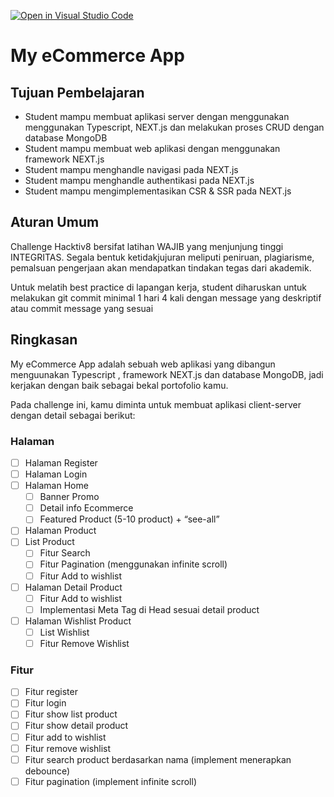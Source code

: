 [![Open in Visual Studio Code](https://classroom.github.com/assets/open-in-vscode-2e0aaae1b6195c2367325f4f02e2d04e9abb55f0b24a779b69b11b9e10269abc.svg)](https://classroom.github.com/online_ide?assignment_repo_id=15626836&assignment_repo_type=AssignmentRepo)
# My eCommerce App

## Tujuan Pembelajaran

- Student mampu membuat aplikasi server dengan menggunakan menggunakan Typescript, NEXT.js dan melakukan proses CRUD dengan database MongoDB
- Student mampu membuat web aplikasi dengan menggunakan framework NEXT.js
- Student mampu menghandle navigasi pada NEXT.js
- Student mampu menghandle authentikasi pada NEXT.js
- Student mampu mengimplementasikan CSR & SSR pada NEXT.js

## Aturan Umum

Challenge Hacktiv8 bersifat latihan WAJIB yang menjunjung tinggi INTEGRITAS. Segala bentuk ketidakjujuran meliputi peniruan, plagiarisme, pemalsuan pengerjaan akan mendapatkan tindakan tegas dari akademik.

Untuk melatih best practice di lapangan kerja, student diharuskan untuk melakukan git commit minimal 1 hari 4 kali dengan message yang deskriptif atau commit message yang sesuai

## Ringkasan

My eCommerce App adalah sebuah web aplikasi yang dibangun menguunakan Typescript , framework NEXT.js dan database MongoDB, jadi kerjakan dengan baik sebagai bekal portofolio kamu.

Pada challenge ini, kamu diminta untuk membuat aplikasi client-server dengan detail sebagai berikut:

### Halaman

- [ ] Halaman Register
- [ ] Halaman Login
- [ ] Halaman Home
  - [ ] Banner Promo
  - [ ] Detail info Ecommerce
  - [ ] Featured Product (5-10 product) + “see-all”
- [ ] Halaman Product
- [ ] List Product
  - [ ] Fitur Search
  - [ ] Fitur Pagination (menggunakan infinite scroll)
  - [ ] Fitur Add to wishlist
- [ ] Halaman Detail Product
  - [ ] Fitur Add to wishlist
  - [ ] Implementasi Meta Tag di Head sesuai detail product
- [ ] Halaman Wishlist Product
  - [ ] List Wishlist
  - [ ] Fitur Remove Wishlist

### Fitur

- [ ] Fitur register
- [ ] Fitur login
- [ ] Fitur show list product
- [ ] Fitur show detail product
- [ ] Fitur add to wishlist
- [ ] Fitur remove wishlist
- [ ] Fitur search product berdasarkan nama (implement menerapkan debounce)
- [ ] Fitur pagination (implement infinite scroll)
